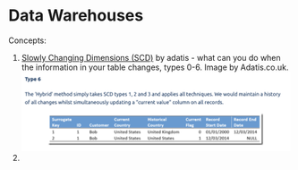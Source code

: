 # Data Warehouses

Concepts:

1. [Slowly Changing Dimensions (SCD)](https://adatis.co.uk/introduction-to-slowly-changing-dimensions-scd-types/) by adatis - what can you do when the information in your table changes, types 0-6. Image by Adatis.co.uk.\
   ![](<../.gitbook/assets/image (17).png>)
2.

&#x20;
